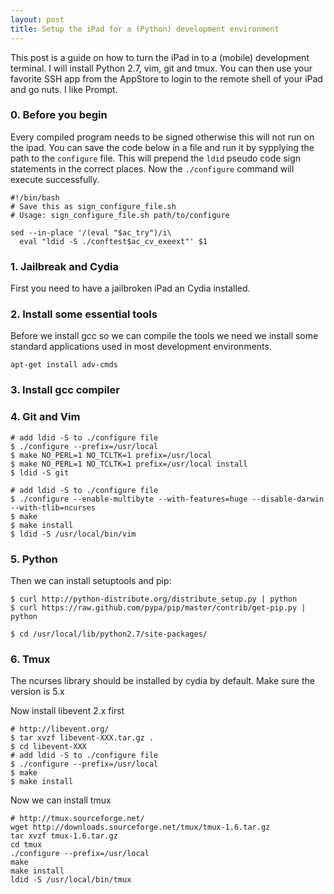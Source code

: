 ```yaml
---
layout: post
title: Setup the iPad for a (Python) development environment
---
```


This post is a guide on how to turn the iPad in to a (mobile) development
terminal.  I will install Python 2.7, vim, git and tmux. You can then use your
favorite SSH app from the AppStore to login to the remote shell of your iPad
and go nuts.  I like Prompt.

<!-- more -->

### 0. Before you begin

Every compiled program needs to be signed otherwise this will not run on the
ipad.  You can save the code below in a file and run it by sypplying the path
to the `configure` file.  This will prepend the `ldid` pseudo code sign
statements in the correct places. Now the `./configure` command will execute
successfully.

    #!/bin/bash
    # Save this as sign_configure_file.sh
    # Usage: sign_configure_file.sh path/to/configure

    sed --in-place '/(eval "$ac_try")/i\
      eval "ldid -S ./conftest$ac_cv_exeext"' $1


### 1. Jailbreak and Cydia

First you need to have a jailbroken iPad an Cydia installed.

### 2. Install some essential tools

Before we install gcc so we can compile the tools we need we install some
standard applications used in most development environments.

    apt-get install adv-cmds


### 3. Install gcc compiler


### 4. Git and Vim

    # add ldid -S to ./configure file
    $ ./configure --prefix=/usr/local
    $ make NO_PERL=1 NO_TCLTK=1 prefix=/usr/local
    $ make NO_PERL=1 NO_TCLTK=1 prefix=/usr/local install
    $ ldid -S git

    # add ldid -S to ./configure file
    $ ./configure --enable-multibyte --with-features=huge --disable-darwin --with-tlib=ncurses
    $ make
    $ make install
    $ ldid -S /usr/local/bin/vim
    

### 5. Python

Then we can install setuptools and pip:

    $ curl http://python-distribute.org/distribute_setup.py | python
    $ curl https://raw.github.com/pypa/pip/master/contrib/get-pip.py | python

    $ cd /usr/local/lib/python2.7/site-packages/

### 6. Tmux

The ncurses library should be installed by cydia by default. Make sure the
version is 5.x

Now install libevent 2.x first

    # http://libevent.org/
    $ tar xvzf libevent-XXX.tar.gz .
    $ cd libevent-XXX
    # add ldid -S to ./configure file
    $ ./configure --prefix=/usr/local
    $ make
    $ make install

Now we can install tmux

    # http://tmux.sourceforge.net/
    wget http://downloads.sourceforge.net/tmux/tmux-1.6.tar.gz
    tar xvzf tmux-1.6.tar.gz
    cd tmux
    ./configure --prefix=/usr/local
    make
    make install
    ldid -S /usr/local/bin/tmux
    

 
